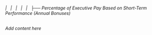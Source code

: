 ###### |   |   |   |   |   ├── Percentage of Executive Pay Based on Short-Term Performance (Annual Bonuses)

*Add content here*
